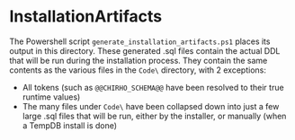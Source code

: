 # InstallationArtifacts

The Powershell script `generate_installation_artifacts.ps1` places its output in this directory. These generated .sql files contain the actual DDL that will be run during the installation process. They contain the same contents as the various files in the `Code\` directory, with 2 exceptions:

- All tokens (such as `@@CHIRHO_SCHEMA@@` have been resolved to their true runtime values)
- The many files under `Code\` have been collapsed down into just a few large .sql files that will be run, either by the installer, or manually (when a TempDB install is done)